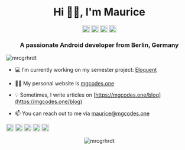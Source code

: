<h1 align="center">Hi 👋🏼, I'm Maurice</h1>
<p align="center">
<a href="https://dev.to/mrcgrhrdt" target="blank"><img align="center" src="https://cdn.jsdelivr.net/npm/simple-icons@3.0.1/icons/dev-dot-to.svg" alt="mrcgrhrdt" height="20" width="20" /></a>
<a href="https://twitter.com/mrcgrhrdt" target="blank"><img align="center" src="https://cdn.jsdelivr.net/npm/simple-icons@3.0.1/icons/twitter.svg" alt="mrcgrhrdt" height="20" width="20" /></a>
<a href="https://linkedin.com/in/maurice-gerhardt-840b39171" target="blank"><img align="center" src="https://cdn.jsdelivr.net/npm/simple-icons@3.0.1/icons/linkedin.svg" alt="maurice-gerhardt-840b39171" height="20" width="20" /></a>
<a href="https://instagram.com/mrcgrhrdt" target="blank"><img align="center" src="https://cdn.jsdelivr.net/npm/simple-icons@3.0.1/icons/instagram.svg" alt="mrcgrhrdt" height="20" width="20" /></a>
</p>
<h3 align="center">A passionate Android developer from Berlin, Germany</h3>
<p><img src="https://komarev.com/ghpvc/?username=mrcgrhrdt" alt="mrcgrhrdt" /> </p>

- 💻 I’m currently working on my semester project: [Eloquent](https://github.com/Eloquent-Team/Eloquent-Android)

- ✌🏼 My personal website is [mgcodes.one](mgcodes.one)

- 💡 Sometimes, I write articles on [https://mgcodes.one/blog](https://mgcodes.one/blog)

- 📫 You can reach out to me via maurice@mgcodes.one

<p align="left"><img src="https://konpa.github.io/devicon/devicon.git/icons/android/android-original-wordmark.svg" alt="android" width="20" height="20"/> <img src="https://konpa.github.io/devicon/devicon.git/icons/css3/css3-original-wordmark.svg" alt="css3" width="20" height="20"/> <img src="https://konpa.github.io/devicon/devicon.git/icons/html5/html5-original-wordmark.svg" alt="html5" width="20" height="20"/> <img src="https://konpa.github.io/devicon/devicon.git/icons/java/java-original-wordmark.svg" alt="java" width="20" height="20"/> <img src="https://konpa.github.io/devicon/devicon.git/icons/swift/swift-original-wordmark.svg" alt="swift" width="20" height="20"/></p><p align="center"> <img src="https://github-readme-stats.vercel.app/api?username=mrcgrhrdt&show_icons=true" alt="mrcgrhrdt" /> </p>
